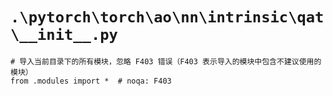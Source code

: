 # `.\pytorch\torch\ao\nn\intrinsic\qat\__init__.py`

```
# 导入当前目录下的所有模块，忽略 F403 错误（F403 表示导入的模块中包含不建议使用的模块）
from .modules import *  # noqa: F403
```